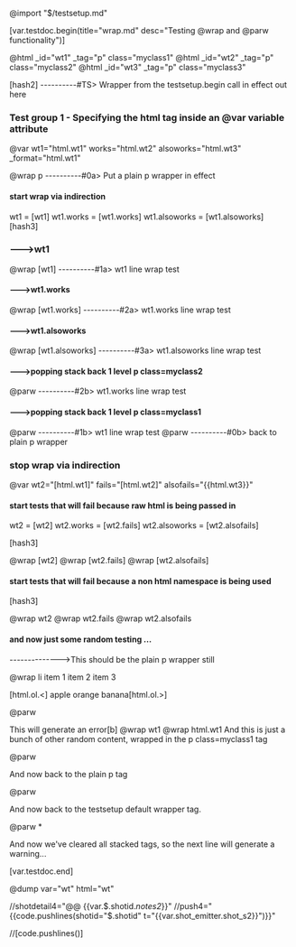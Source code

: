@import "$/testsetup.md"

[var.testdoc.begin(title="wrap.md" desc="Testing @wrap and @parw functionality")]

@html _id="wt1" _tag="p" class="myclass1"
@html _id="wt2" _tag="p" class="myclass2"
@html _id="wt3" _tag="p" class="myclass3"

[hash2]
----------#TS> Wrapper from the testsetup.begin call in effect out here

### Test group 1 - Specifying the html tag inside an @var variable attribute

@var wt1="html.wt1" works="html.wt2" alsoworks="html.wt3" _format="html.wt1"

@wrap p
----------#0a> Put a plain p wrapper in effect
#### start wrap via indirection
wt1 = [wt1]
wt1.works = [wt1.works]
wt1.alsoworks = [wt1.alsoworks]
[hash3]
### --->wt1
@wrap [wt1]
----------#1a> wt1 line wrap test
#### --->wt1.works
@wrap [wt1.works]
----------#2a> wt1.works line wrap test
#### --->wt1.alsoworks
@wrap [wt1.alsoworks]
----------#3a> wt1.alsoworks line wrap test
#### --->popping stack back 1 level p class=myclass2
@parw
----------#2b> wt1.works line wrap test
#### --->popping stack back 1 level p class=myclass1
@parw
----------#1b> wt1 line wrap test
@parw
----------#0b> back to plain p wrapper

### stop wrap via indirection

@var wt2="[html.wt1]" fails="[html.wt2]" alsofails="{{html.wt3}}"

#### start tests that will fail because raw html is being passed in
wt2 = [wt2]
wt2.works = [wt2.fails]
wt2.alsoworks = [wt2.alsofails]

[hash3]

@wrap [wt2]
@wrap [wt2.fails]
@wrap [wt2.alsofails]

#### start tests that will fail because a non html namespace is being used


[hash3]

@wrap wt2
@wrap wt2.fails
@wrap wt2.alsofails

#### and now just some random testing ...
-------------->This should be the plain p wrapper still

@wrap li
item 1
item 2
item 3

[html.ol.<]
apple
orange
banana[html.ol.>]

@parw

This will generate an error[b]
@wrap wt1
@wrap html.wt1
And this is just a bunch of other random content, wrapped in the p class=myclass1 tag

@parw

And now back to the plain p tag

@parw

And now back to the testsetup default wrapper tag.

@parw *

And now we've cleared all stacked tags, so the next line will generate a warning...

[var.testdoc.end]

@dump var="wt" html="wt"

//shotdetail4="@@ {{var.$.shotid._notes2_}}"
//push4="{{code.pushlines(shotid=\"$.shotid\" t=\"{{var.shot_emitter.shot_s2}}\")}}"

//[code.pushlines()]